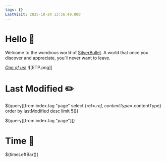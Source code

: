 ```yaml
---
tags: {}
LastVisit: 2025-10-24 13:56:49.000
---
```


# Hello 👋
Welcome to the wondrous world of [SilverBullet](https://v2.silverbullet.md/). A world that once you discover and appreciate, you’ll never want to leave.

_[One of us!](https://community.silverbullet.md/)_
![[ETP.png]]

# Last Modified ✏️

${query[[from index.tag "page" select {ref=_.ref, contentType=_.contentType} order by lastModified desc limit 5]]}

${query[[from index.tag "page"]]}

# Time 🌄

${timeLeftBar()}